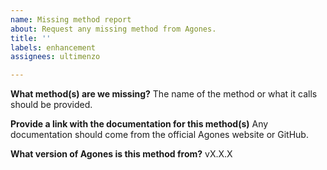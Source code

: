 ```yaml
---
name: Missing method report
about: Request any missing method from Agones.
title: ''
labels: enhancement
assignees: ultimenzo

---
```


**What method(s) are we missing?**
The name of the method or what it calls should be provided.

**Provide a link with the documentation for this method(s)**
Any documentation should come from the official Agones website or GitHub.

**What version of Agones is this method from?**
vX.X.X
